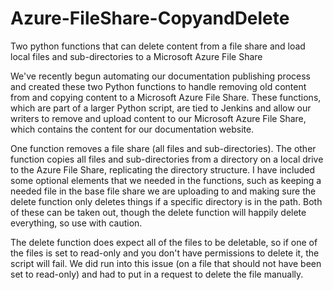 # Azure-FileShare-CopyandDelete
Two python functions that can delete content from a file share and load local files and sub-directories to a Microsoft Azure File Share

We've recently begun automating our documentation publishing process and created these two Python functions to handle removing old content from and copying content to a Microsoft Azure File Share.  These functions, which are part of a larger Python script, are tied to Jenkins and allow our writers to remove and upload content to our Microsoft Azure File Share, which contains the content for our documentation website.

One function removes a file share (all files and sub-directories).  The other function copies all files and sub-directories from a directory on a local drive to the Azure File Share, replicating the directory structure.  I have included some optional elements that we needed in the functions, such as keeping a needed file in the base file share we are uploading to and making sure the delete function only deletes things if a specific directory is in the path.  Both of these can be taken out, though the delete function will happily delete everything, so use with caution.

The delete function does expect all of the files to be deletable, so if one of the files is set to read-only and you don't have permissions to delete it, the script will fail.  We did run into this issue (on a file that should not have been set to read-only) and had to put in a request to delete the file manually.
